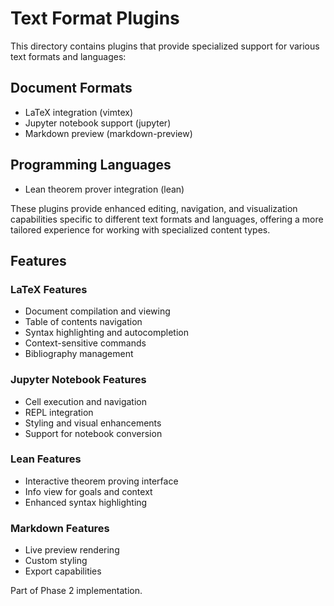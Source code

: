 # Text Format Plugins

This directory contains plugins that provide specialized support for various text formats and languages:

## Document Formats
- LaTeX integration (vimtex)
- Jupyter notebook support (jupyter)
- Markdown preview (markdown-preview)

## Programming Languages
- Lean theorem prover integration (lean)

These plugins provide enhanced editing, navigation, and visualization capabilities specific to different text formats and languages, offering a more tailored experience for working with specialized content types.

## Features

### LaTeX Features
- Document compilation and viewing
- Table of contents navigation 
- Syntax highlighting and autocompletion
- Context-sensitive commands
- Bibliography management

### Jupyter Notebook Features
- Cell execution and navigation
- REPL integration
- Styling and visual enhancements
- Support for notebook conversion

### Lean Features
- Interactive theorem proving interface
- Info view for goals and context
- Enhanced syntax highlighting

### Markdown Features
- Live preview rendering
- Custom styling
- Export capabilities

Part of Phase 2 implementation.